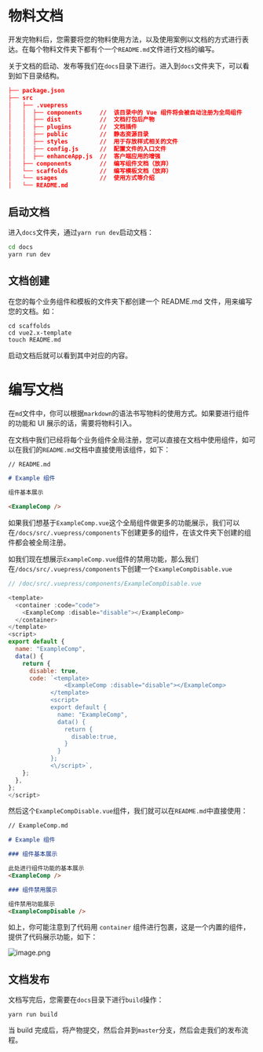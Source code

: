 # 物料文档

开发完物料后，您需要将您的物料使用方法，以及使用案例以文档的方式进行表达。在每个物料文件夹下都有个一个`README.md`文件进行文档的编写。

关于文档的启动、发布等我们在`docs`目录下进行。进入到`docs`文件夹下，可以看到如下目录结构。

```json
├── package.json
├── src
│   ├── .vuepress
│   │  ├── components     //  该目录中的 Vue 组件将会被自动注册为全局组件
│   │  ├── dist           //  文档打包后产物
│   │  ├── plugins        //  文档插件
│   │  ├── public         //  静态资源目录
│   │  ├── styles         //  用于存放样式相关的文件
│   │  ├── config.js      //  配置文件的入口文件
│   │  ├── enhanceApp.js  //  客户端应用的增强
│   ├── components        //  编写组件文档（放弃）
│   └── scaffolds         //  编写模板文档（放弃）
│   └── usages            //  使用方式等介绍
│   └── README.md

```

## 启动文档

进入`docs`文件夹，通过`yarn run dev`启动文档：

```bash
cd docs
yarn run dev
```

## 文档创建

在您的每个业务组件和模板的文件夹下都创建一个 README.md 文件，用来编写您的文档。如：

```
cd scaffolds
cd vue2.x-template
touch README.md
```

启动文档后就可以看到其中对应的内容。

<!-- - 业务组件文档，请在`/docs/src/components`下新建`md`文档文件。
- 项目模板文档，请在`/docs/src/scaffolds`下新建`md`文档文件。
- 如果是关于文档的使用和介绍，请在`/docs/src/usages`下新建`md`文档文件。

::: warning
注意：物料名称为 md 文件名。如组件名叫做 ExampleComp，那么对应的 md 文件就叫做 ExampleComp.md
:::

创建文档后，需要在`/docs/src/.vuepress/config.js`文件中配置你的文档，这样才可以在页面中显示。业务组件和模板的文档分别放在对应`title`的`children`中。

如，分别创建了一个`ExampleComp.md`和`ExampleScaf.md`

```javascript
module.exports = {
  // ...
  themeConfig: {
    // ...

    sidebar: {
        title: "使用教程",
        collapsable: false,
        children: ["/usage/getting-started"],
      },
      {
        title: "业务组件",
        collapsable: false,
        children: ["/components/ExampleComp"],
      },
      {
        title: "模板",
        collapsable: false,
        children: ["/scaffolds/ExampleScaf"],
      },
  },
};

````-->

# 编写文档

在`md`文件中，你可以根据`markdown`的语法书写物料的使用方式。如果要进行组件的功能和 UI 展示的话，需要将物料引入。

在文档中我们已经将每个业务组件全局注册，您可以直接在文档中使用组件，如可以在我们的`README.md`文档中直接使用该组件，如下：

```markdown
// README.md

# Example 组件

组件基本展示

<ExampleComp />
```

如果我们想基于`ExampleComp.vue`这个全局组件做更多的功能展示，我们可以在`/docs/src/.vuepress/components`下创建更多的组件，在该文件夹下创建的组件都会被全局注册。

如我们现在想展示`ExampleComp.vue`组件的禁用功能，那么我们在`/docs/src/.vuepress/components`下创建一个`ExampleCompDisable.vue`

```javascript
// /doc/src/.vuepress/components/ExampleCompDisable.vue

<template>
  <container :code="code">
    <ExampleComp :disable="disable"></ExampleComp>
  </container>
</template>
<script>
export default {
  name: "ExampleComp",
  data() {
    return {
      disable: true,
      code: `<template>
                <ExampleComp :disable="disable"></ExampleComp>
            </template>
            <script>
            export default {
              name: "ExampleComp",
              data() {
                return {
                  disable:true,
                }
              }
            };
            <\/script>`,
    };
  },
};
</script>

```

然后这个`ExampleCompDisable.vue`组件，我们就可以在`README.md`中直接使用：

```markdown
// ExampleComp.md

# Example 组件

### 组件基本展示

此处进行组件功能的基本展示
<ExampleComp />

### 组件禁用展示

组件禁用功能展示
<ExampleCompDisable />
```

如上，你可能注意到了代码用 `container` 组件进行包裹，这是一个内置的组件，提供了代码展示功能，如下：

![image.png](/winex-material-doc/demo.png)

## 文档发布

文档写完后，您需要在`docs`目录下进行`build`操作：

```shell
yarn run build
```

当 build 完成后，将产物提交，然后合并到`master`分支，然后会走我们的发布流程。
